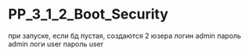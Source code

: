 # PP_3_1_2_Boot_Security
при запуске, если бд пустая, создаются 2 юзера
логин admin пароль admin
логи user пароль user
